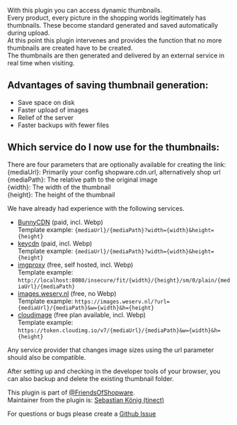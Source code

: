 With this plugin you can access dynamic thumbnails.  
Every product, every picture in the shopping worlds legitimately has thumbnails. These become standard
generated and saved automatically during upload.  
At this point this plugin intervenes and provides the function that no more thumbnails are created have to be created.  
The thumbnails are then generated and delivered by an external service in real time when visiting.

## Advantages of saving thumbnail generation:
- Save space on disk
- Faster upload of images
- Relief of the server
- Faster backups with fewer files

## Which service do I now use for the thumbnails:
There are four parameters that are optionally available for creating the link:  
{mediaUrl}: Primarily your config shopware.cdn.url, alternatively shop url  
{mediaPath}: The relative path to the original image  
{width}: The width of the thumbnail  
{height}: The height of the thumbnail  

We have already had experience with the following services.
- [BunnyCDN](https://bunnycdn.com) (paid, incl. Webp)  
  Template example: `{mediaUrl}/{mediaPath}?width={width}&height={height}`
- [keycdn](https://www.keycdn.com/support/image-processing) (paid, incl. Webp)  
  Template example: `{mediaUrl}/{mediaPath}?width={width}&height={height}`
- [imgproxy](https://imgproxy.net/) (free, self hosted, incl. Webp)  
  Template example: `http://localhost:8080/insecure/fit/{width}/{height}/sm/0/plain/{mediaUrl}/{mediaPath}`
- [images.weserv.nl](https://images.weserv.nl/) (free, no Webp)  
  Template example: `https://images.weserv.nl/?url={mediaUrl}/{mediaPath}&w={width}&h={height}`
- [cloudimage](https://www.cloudimage.io/en/home) (free plan available, incl. Webp)  
  Template example: `https://token.cloudimg.io/v7/{mediaUrl}/{mediaPath}&w={width}&h={height}`

Any service provider that changes image sizes using the url parameter should also be compatible.

After setting up and checking in the developer tools of your browser, you can also backup and delete the existing thumbnail folder.

This plugin is part of [@FriendsOfShopware](https://store.shopware.com/en/friends-of-shopware.html).  
Maintainer from the plugin is: [Sebastian König (tinect)](https://github.com/tinect)

For questions or bugs please create a [Github Issue](https://github.com/FriendsOfShopware/FroshPlatformThumbnailProcessor/issues/new)
